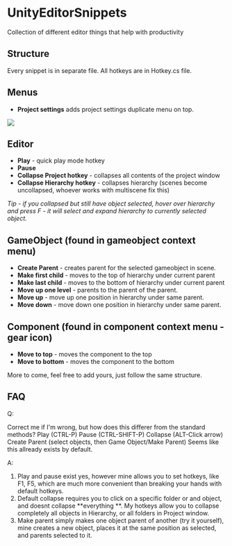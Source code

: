 # UnityEditorSnippets
Collection of different editor things that help with productivity


## Structure
Every snippet is in separate file.
All hotkeys are in Hotkey.cs file.

## Menus

* **Project settings** adds project settings duplicate menu on top.

![](https://i.imgur.com/4WSFStk.png)

## Editor

* **Play** - quick play mode hotkey
* **Pause** 
* **Collapse Project hotkey** - collapses all contents of the project window 
* **Collapse Hierarchy hotkey** - collapses hierarchy (scenes become uncollapsed, whoever works with multiscene fix this)

*Tip - if you collapsed but still have object selected, hover over hierarchy and press F - it will select and expand hierarchy to currently selected object.*

## GameObject (found in gameobject context menu)
* **Create Parent** - creates parent for the selected gameobject in scene.
* **Make first child** - moves to the top of hierarchy under current parent
* **Make last child** - moves to the bottom of hierarchy under current parent
* **Move up one level** - parents to the parent of the parent.
* **Move up** - move up one position in hierarchy under same parent.
* **Move down** - move down one position in hierarchy under same parent.

## Component (found in component context menu - gear icon)
* **Move to top** - moves the component to the top
* **Move to bottom** - moves the component to the bottom

More to come, feel free to add yours, just follow the same structure.

## FAQ
Q:

Correct me if I'm wrong, but how does this differer from the standard methods?
Play (CTRL-P) Pause (CTRL-SHIFT-P) Collapse (ALT-Click arrow) Create Parent (select objects, then Game Object/Make Parent)
Seems like this allready exists by default.

A:
1. Play and pause exist yes, however mine allows you to set hotkeys, like F1, F5, which are much more convenient than breaking your hands  with default hotkeys.
2. Default collapse requires you to click on a specific folder or and object, and doesnt collapse **everything **. My hotkeys allow you to collapse completely all objects in Hierarchy, or all folders in Project window.
3. Make parent simply makes one object parent of another (try it yourself), mine creates a new object, places it at the same position as selected, and parents selected to it. 
